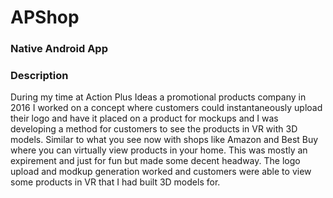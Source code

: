 # APShop

### Native Android App

### Description

During my time at Action Plus Ideas a promotional products company in 2016 I worked on a concept where customers could instantaneously upload their logo and have it placed on a product for mockups and I was developing a method for customers to see the products in VR with 3D models. Similar to what you see now with shops like Amazon and Best Buy where you can virtually view products in your home. This was mostly an expirement and just for fun but made some decent headway. The logo upload and modkup generation worked and customers were able to view some products in VR that I had built 3D models for.
